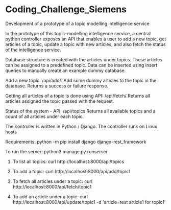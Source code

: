 # Coding_Challenge_Siemens
Development of a prototype of a topic modelling intelligence service

In the prototype of this topic-modelling intelligence service, a central python controller exposes an API that enables a user to add a new  topic, get articles of a topic, update a topic with new articles, and also fetch the status of the intelligence service.  

Database structure is created with the articles under topics. These articles can be assigned to a predefined topic.
Data can be inserted using insert queries to manually create an example dummy database. 

Add a new topic: /api/add/<topic>. 
Add some dummy articles to the topic in the database.  Returns a success or failure response.  
  
Getting all articles of a topic  is done using API: /api/fetch/<topic> 
Returns all articles assigned the topic passed with the request.  
  
Status of the system  - API: /api/topics
Returns all available topics and a count of all articles under each topic. 

The controller is written in Python / Django.  The controller runs on Linux hosts


Requirements: python -m pip install django django-rest_framework

To run the server: python3 manage.py runserver

1. To list all topics: curl http://localhost:8000/api/topics

2. To add a topic: curl http://localhost:8000/api/add/topic1

3. To fetch all articles under a topic: curl http://localhost:8000/api/fetch/topic1

4. To add an article under a topic: curl http://localhost:8000/api/update/topic1 -d 'article=test article1 for topic1'
